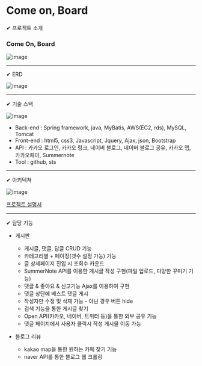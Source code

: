 # Come on, Board
✔ 프로젝트 소개

### Come On, Board

![image](https://user-images.githubusercontent.com/84554105/163956876-89ece3f6-ae3d-4f23-a618-488aef4999f2.png)

---
✔ ERD

![image](https://user-images.githubusercontent.com/84554105/163957010-de28a6d0-8f62-4176-a9cb-fbf025baf28c.png)

---

✔ 기술 스택

![image](https://user-images.githubusercontent.com/84554105/163958425-f1c28d61-d781-43a5-9860-8f6848eeac03.png)

 - Back-end : Spring framework, java, MyBatis, AWS(EC2, rds), MySQL, Tomcat
 - Front-end : html5, css3, Javascript, Jquery, Ajax, json, Bootstrap
 - API : 카카오 로그인, 카카오 링크, 네이버 블로그, 네이버 블로그 공유, 카카오 맵, 카카오페이, Summernote
 - Tool : github, sts

---
✔ 아키텍쳐

![image](https://user-images.githubusercontent.com/84554105/163956689-3673a574-7c91-4ec9-b12e-490c41b2970a.png)

[프로젝트 설명서](https://github.com/comeonboard/cob/blob/main/PPT/D%EC%A1%B0_ComeOnBoard_%EC%B5%9C%EC%A2%85%EB%B0%9C%ED%91%9C%EC%9E%90%EB%A3%8C.pdf)


---

✔ 담당 기능

* 게시판
  * 게시글, 댓글, 답글 CRUD 기능
  * 카테고리별 + 페이징(갯수 설정 가능) 기능
  * 글 상세페이지 진입 시 조회수 카운드
  * SummerNote API를 이용한 게시글 작성 구현(파일 업로드, 다양한 꾸미기 기능)
  * 댓글 & 좋아요 & 신고기능 Ajax를 이용하여 구현
  * 댓글 상단에 베스트 댓글 게시
  * 작성자만 수정 및 삭제 가능 - 아닌 경우 버튼 hide
  * 검색 기능을 통한 게시글 찾기
  * Open API(카카오, 네이버, 트위터 등)을 통한 외부 공유 기능
  * 댓글 페이지에서 사용자 클릭시 작성 게시물 이동 가능

* 블로그 리뷰
  * kakao map을 통한 원하는 카페 찾기 기능
  * naver API를 통한 블로그 웹 크롤링


